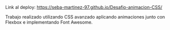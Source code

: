 Link al deploy: https://seba-martinez-97.github.io/Desafio-animacion-CSS/

Trabajo realizado utilizando CSS avanzado aplicando animaciones junto con Flexbox e implementando Font Awesome.
